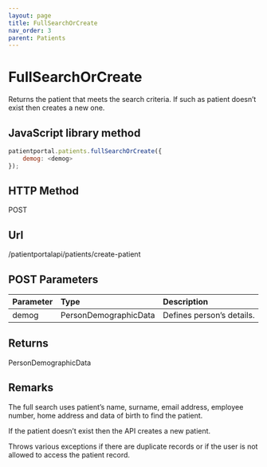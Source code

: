 ```yaml
---
layout: page
title: FullSearchOrCreate
nav_order: 3
parent: Patients
---
```


# FullSearchOrCreate

Returns the patient that meets the search criteria. If such as patient doesn’t exist then creates a new one.

## JavaScript library method

```javascript
patientportal.patients.fullSearchOrCreate({
    demog: <demog>
});
```

## HTTP Method

POST

## ****Url****

/patientportalapi/patients/create-patient

## POST Parameters

| Parameter | Type   | Description                                                 |
|:----------|:-------|:------------------------------------------------------------|
| demog | PersonDemographicData | Defines person’s details. |

## Returns

PersonDemographicData

## Remarks

The full search uses patient’s name, surname, email address, employee number, home address and data of birth to find the patient.

If the patient doesn’t exist then the API creates a new patient.

Throws various exceptions if there are duplicate records or if the user is not allowed to access the patient record.
